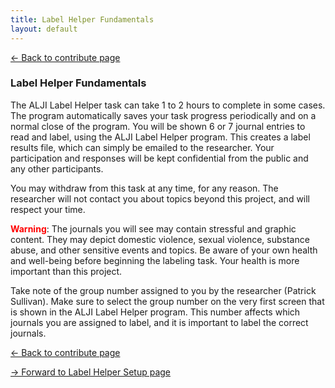```yaml
---
title: Label Helper Fundamentals
layout: default
---
```


[<- Back to contribute page](./contribute)

### Label Helper Fundamentals

The ALJI Label Helper task can take 1 to 2 hours to complete in some cases. The program automatically saves your task progress periodically and on a normal close of the program. You will be shown  6 or 7 journal entries to read and label, using the ALJI Label Helper program.  This creates a label results file, which can simply be emailed to the researcher.  Your participation and responses will be kept confidential from the public and any other participants.

You may withdraw from this task at any time, for any reason.  The researcher will not contact you about topics beyond this project, and will respect your time.  

**<span style="color:red">Warning</span>​**:
The journals you will see may contain stressful and graphic content. They may depict domestic violence, sexual violence, substance abuse, and other sensitive events and topics. Be aware of your own health and well-being before beginning the labeling task. Your health is more important than this project.

Take note of the group number assigned to you by the researcher (Patrick Sullivan). Make sure to select the group number on the very first screen that is shown in the ALJI Label Helper program. This number affects which journals you are assigned to label, and it is important to label the correct journals. 

[<- Back to contribute page](./contribute)

[-> Forward to Label Helper Setup page](./labelHelperSetup)